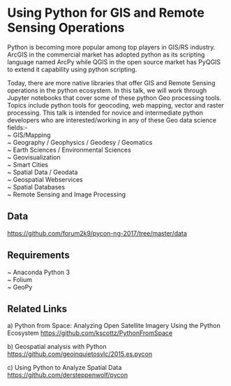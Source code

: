 # Using Python for GIS and Remote Sensing Operations

Python is becoming more popular among top players in GIS/RS industry. ArcGIS in the commercial market has adopted python as its scripting language named ArcPy while QGIS in the open source market has PyQGIS to extend it capability using python scripting.

Today, there are more native libraries that offer GIS and Remote Sensing operations in the python ecosystem. In this talk, we will work through Jupyter notebooks that cover some of these python Geo processing tools. Topics include python tools for geocoding, web mapping, vector and raster processing. This talk is intended for novice and intermediate python developers who are interested/working in any of these Geo data science fields:- <br />
~ GIS/Mapping <br />
~ Geography / Geophysics / Geodesy / Geomatics <br />
~ Earth Sciences / Environmental Sciences <br />
~ Geovisualization <br />
~ Smart Cities <br />
~ Spatial Data / Geodata <br />
~ Geospatial Webservices <br />
~ Spatial Databases <br />
~ Remote Sensing and Image Processing

## Data
https://github.com/forum2k9/pycon-ng-2017/tree/master/data

## Requirements
~ Anaconda Python 3 <br />
~ Folium <br />
~ GeoPy

## Related Links
a) Python from Space: Analyzing Open Satellite Imagery Using the Python Ecosystem
https://github.com/kscottz/PythonFromSpace

b) Geospatial analysis with Python
https://github.com/geoinquietosvlc/2015.es.pycon

c) Using Python to Analyze Spatial Data
https://github.com/dersteppenwolf/pycon
